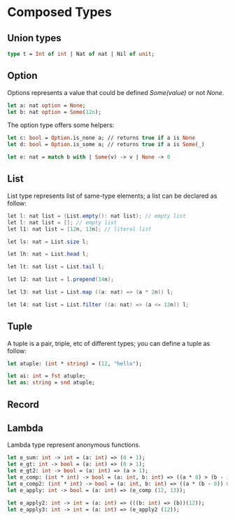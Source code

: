 # Composed Types

## Union types

```ocaml
type t = Int of int | Nat of nat | Nil of unit;
```

## Option

Options represents a value that could be defined _Some\(value\)_ or not _None_.

```ocaml
let a: nat option = None;
let b: nat option = Some(12n);
```

The option type offers some helpers:

```ocaml
let c: bool = Option.is_none a; // returns true if a is None
let d: bool = Option.is_some a; // returns true if a is Some(_)

let e: nat = match b with | Some(v) -> v | None -> 0
```

## List

List type represents list of same-type elements; a list can be declared as follow:

```csharp
let l: nat list = (List.empty(): nat list); // empty list
let l: nat list = []; // empty list
let l1: nat list = [12n, 13n]; // literal list
```

```csharp
let ls: nat = List.size l;
```

```csharp
let lh: nat = List.head l;
```

```csharp
let lt: nat list = List.tail l;
```

```csharp
let l2: nat list = l.prepend(14n);
```

```csharp
let l3: nat list = List.map ((a: nat) => (a * 2n)) l;
```

```csharp
let l4: nat list = List.filter ((a: nat) => (a <= 13n)) l;
```



## Tuple

A tuple is a pair, triple, etc of different types; you can define a tuple as follow:

```ocaml
let atuple: (int * string) = (12, "hello");

let ai: int = fst atuple;
let as: string = snd atuple;
```

## Record


## Lambda

Lambda type represent anonymous functions.

```ocaml
let e_sum: int -> int = (a: int) => (0 + 1);
let e_gt: int -> bool = (a: int) => (0 > 1);
let e_gt2: int -> bool = (a: int) => (a > 1);
let e_comp: (int * int) -> bool = (a: int, b: int) => ((a * 8) > (b - 12));
let e_comp2: (int * int) -> bool = (a: int, b: int) => ((a * (b - 8)) > (b - 12));
let e_apply: int -> bool = (a: int) => (e_comp (12, 13));

let e_apply2: int -> int = (a: int) => (((b: int) => (b))(12));
let e_apply3: int -> int = (a: int) => (e_apply2 (12));
```
